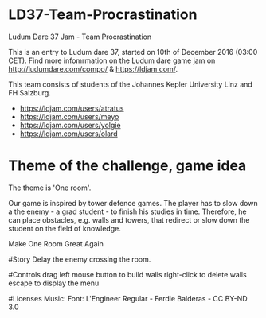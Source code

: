 # LD37-Team-Procrastination
Ludum Dare 37 Jam - Team Procrastination

This is an entry to Ludum dare 37, started on 10th of December 2016 (03:00 CET). Find more infomrmation on the Ludum dare game jam on http://ludumdare.com/compo/ & https://ldjam.com/.

This team consists of students of the Johannes Kepler University Linz and FH Salzburg.

* https://ldjam.com/users/atratus
* https://ldjam.com/users/meyo
* https://ldjam.com/users/yolgie
* https://ldjam.com/users/olard


# Theme of the challenge, game idea
The theme is 'One room'.

Our game is inspired by tower defence games. The player has to slow down a the enemy - a grad student - to finish his studies in time. Therefore, he can place obstacles, e.g. walls and towers, that redirect or slow down the student on the field of knowledge.

Make One Room Great Again

#Story
Delay the enemy crossing the room.

#Controls
drag left mouse button to build walls
right-click to delete walls
escape to display the menu

#Licenses
Music: 
Font: L'Engineer Regular - Ferdie Balderas - CC BY-ND 3.0